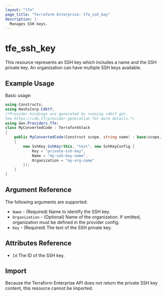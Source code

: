 ```yaml
---
layout: "tfe"
page_title: "Terraform Enterprise: tfe_ssh_key"
description: |-
  Manages SSH keys.
---
```


# tfe_ssh_key

This resource represents an SSH key which includes a name and the SSH private
key. An organization can have multiple SSH keys available.

## Example Usage

Basic usage:

```csharp
using Constructs;
using HashiCorp.Cdktf;
/*Provider bindings are generated by running cdktf get.
See https://cdk.tf/provider-generation for more details.*/
using Gen.Providers.Tfe;
class MyConvertedCode : TerraformStack
{
    public MyConvertedCode(Construct scope, string name) : base(scope, name)
    {
        new SshKey.SshKey(this, "test", new SshKeyConfig {
            Key = "private-ssh-key",
            Name = "my-ssh-key-name",
            Organization = "my-org-name"
        });
    }
}
```

## Argument Reference

The following arguments are supported:

* `Name` - (Required) Name to identify the SSH key.
* `Organization` - (Optional) Name of the organization. If omitted, organization must be defined in the provider config.
* `Key` - (Required) The text of the SSH private key.

## Attributes Reference

* `Id` The ID of the SSH key.

## Import

Because the Terraform Enterprise API does not return the private SSH key
content, this resource cannot be imported.

<!-- cache-key: cdktf-0.17.0-pre.15 input-ee94b4fd069224353c99784ca57ae132bbda89fc744065f36044f8e8c8a1f9b0 -->